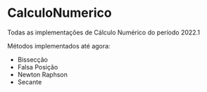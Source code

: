 # CalculoNumerico
Todas as implementações de Cálculo Numérico do período 2022.1

Métodos implementados até agora:
- Bissecção
- Falsa Posição
- Newton Raphson
- Secante
